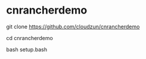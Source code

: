 # cnrancherdemo


git clone https://github.com/cloudzun/cnrancherdemo

cd cnrancherdemo

bash setup.bash


